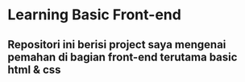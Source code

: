 # Learning Basic Front-end

## Repositori ini berisi project saya mengenai pemahan di bagian front-end terutama basic html & css 
